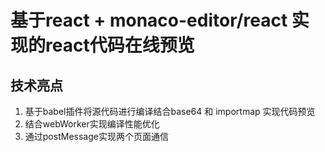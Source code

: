 # 基于react + monaco-editor/react 实现的react代码在线预览

## 技术亮点
1. 基于babel插件将源代码进行编译结合base64 和 importmap 实现代码预览
2. 结合webWorker实现编译性能优化
3. 通过postMessage实现两个页面通信